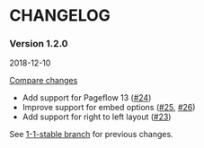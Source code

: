 # CHANGELOG

### Version 1.2.0

2018-12-10

[Compare changes](https://github.com/codevise/pageflow-embedded-video/compare/1-1-stable...v1.2.0)

- Add support for Pageflow 13
  ([#24](https://github.com/codevise/pageflow-embedded-video/pull/24))
- Improve support for embed options
  ([#25](https://github.com/codevise/pageflow-embedded-video/pull/25),
   [#26](https://github.com/codevise/pageflow-embedded-video/pull/26))
- Add support for right to left layout
  ([#23](https://github.com/codevise/pageflow-embedded-video/pull/23))

See
[1-1-stable branch](https://github.com/codevise/pageflow-embedded-video/blob/1-1-stable/CHANGELOG.md)
for previous changes.
